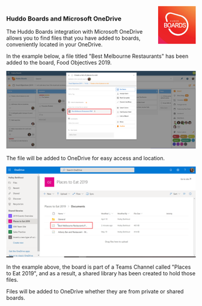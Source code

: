 <img style="float: right" src="/assets/images/boards-logo.jpg" height="100" alt="My Boards" />

### Huddo Boards and Microsoft OneDrive

The Huddo Boards integration with Microsoft OneDrive allows you to find files that you have added to boards, conveniently located in your OneDrive.

In the example below, a file titled "Best Melbourne Restaurants" has been added to the board, Food Objectives 2019.

![](/assets/boards/onedrive1.PNG)  

The file will be added to OneDrive for easy access and location.

![](/assets/boards/onedrive2.PNG)  

In the example above, the board is part of a Teams Channel called "Places to Eat 2019", and as a result, a shared library has been created to hold those files.

Files will be added to OneDrive whether they are from private or shared boards.
